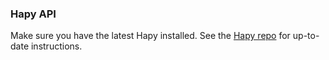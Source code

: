 ### Hapy API

Make sure you have the latest Hapy installed. See the [Hapy repo](https://github.com/hapy-lang/hapy) for up-to-date instructions.